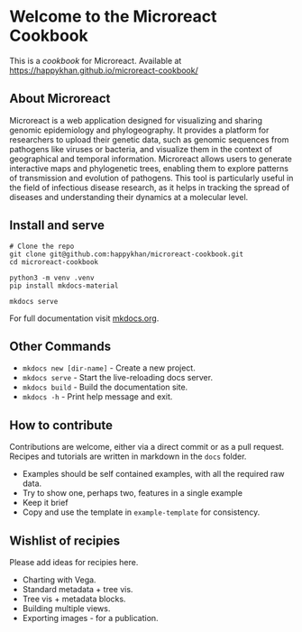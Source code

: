 # Welcome to the Microreact Cookbook

This is a *cookbook* for Microreact. Available at https://happykhan.github.io/microreact-cookbook/ 


## About Microreact 

Microreact is a web application designed for visualizing and sharing genomic epidemiology and phylogeography. It provides a platform for researchers to upload their genetic data, such as genomic sequences from pathogens like viruses or bacteria, and visualize them in the context of geographical and temporal information. Microreact allows users to generate interactive maps and phylogenetic trees, enabling them to explore patterns of transmission and evolution of pathogens. This tool is particularly useful in the field of infectious disease research, as it helps in tracking the spread of diseases and understanding their dynamics at a molecular level.

## Install and serve
```
# Clone the repo
git clone git@github.com:happykhan/microreact-cookbook.git
cd microreact-cookbook

python3 -m venv .venv
pip install mkdocs-material

mkdocs serve
```

For full documentation visit [mkdocs.org](https://www.mkdocs.org).

## Other Commands

* `mkdocs new [dir-name]` - Create a new project.
* `mkdocs serve` - Start the live-reloading docs server.
* `mkdocs build` - Build the documentation site.
* `mkdocs -h` - Print help message and exit.

## How to contribute

Contributions are welcome, either via a direct commit or as a pull request. Recipes and tutorials are written in markdown in the `docs` folder. 

* Examples should be self contained examples, with all the required raw data. 
* Try to show one, perhaps two, features in a single example 
* Keep it brief 
* Copy and use the template in `example-template` for consistency. 

## Wishlist of recipies 

Please add ideas for recipies here. 

* Charting with Vega.
* Standard metadata + tree vis. 
* Tree vis + metadata blocks. 
* Building multiple views.
* Exporting images - for a publication. 
